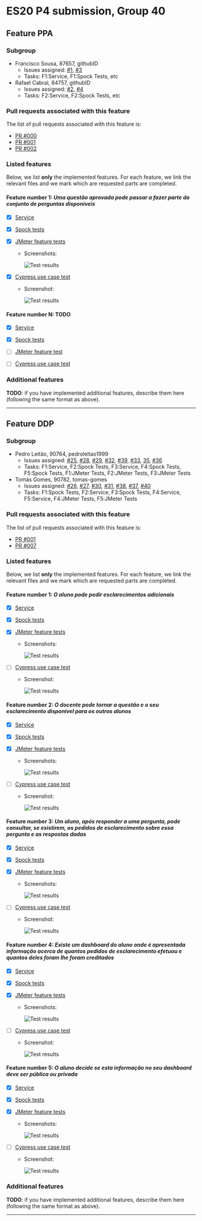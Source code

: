 # ES20 P4 submission, Group 40

## Feature PPA

### Subgroup

 - Francisco Sousa, 87657, githubID
   + Issues assigned: [#1](https://github.com), [#3](https://github.com)
   + Tasks: F1:Service, F1:Spock Tests, etc
 - Rafael Cabral, 84757, githubID
   + Issues assigned: [#2](https://github.com), [#4](https://github.com)
   + Tasks: F2:Service, F2:Spock Tests, etc
 
### Pull requests associated with this feature

The list of pull requests associated with this feature is:

 - [PR #000](https://github.com)
 - [PR #001](https://github.com)
 - [PR #002](https://github.com)


### Listed features

Below, we list **only** the implemented features. For each feature, we link the relevant files and we mark which are requested parts are completed.

#### Feature number 1: _Uma questão aprovada pode passar a fazer parte do conjunto de perguntas disponíveis_

 - [x] [Service](https://github.com)
 - [x] [Spock tests](https://github.com)
 - [x] [JMeter feature tests](https://github.com)
   + Screenshots:
      
     ![Test results](https://raw.githubusercontent.com/tecnico-softeng/templates/master/sprints/p2-images/jmeter_create_1.png)
     
 - [x] [Cypress use case test](https://github.com)
   + Screenshot: 
   
     ![Test results](https://raw.githubusercontent.com/tecnico-softeng/templates/master/sprints/p3-images/cypress_results.png)

#### Feature number N: **TODO**

 - [x] [Service](https://github.com)
 - [x] [Spock tests](https://github.com)
 - [ ] [JMeter feature test](https://github.com)
 - [ ] [Cypress use case test](https://github.com)


### Additional features

**TODO**: if you have implemented additional features, describe them here (following the same format as above).


---

## Feature DDP

### Subgroup

 - Pedro Leitão, 90764, pedroleitao1999
   + Issues assigned: [#25](https://github.com/tecnico-softeng/es20tg_40-project/issues/25), [#28](https://github.com/tecnico-softeng/es20tg_40-project/issues/28), [#29](https://github.com/tecnico-softeng/es20tg_40-project/issues/29), [#32](https://github.com/tecnico-softeng/es20tg_40-project/issues/32), [#39](https://github.com/tecnico-softeng/es20tg_40-project/issues/39), [#33](https://github.com/tecnico-softeng/es20tg_40-project/issues/33), [35](https://github.com/tecnico-softeng/es20tg_40-project/issues/35), [#36](https://github.com/tecnico-softeng/es20tg_40-project/issues/36)
   + Tasks: F1:Service, F2:Spock Tests, F3:Service, F4:Spock Tests, F5:Spock Tests, F1:JMeter Tests, F2:JMeter Tests, F3:JMeter Tests
 - Tomás Gomes, 90782, tomas-gomes
   + Issues assigned: [#26](https://github.com/tecnico-softeng/es20tg_40-project/issues/26), [#27](https://github.com/tecnico-softeng/es20tg_40-project/issues/27), [#30](https://github.com/tecnico-softeng/es20tg_40-project/issues/30), [#31](https://github.com/tecnico-softeng/es20tg_40-project/issues/31), [#38](https://github.com/tecnico-softeng/es20tg_40-project/issues/38), [#37](https://github.com/tecnico-softeng/es20tg_40-project/issues/37), [#40](https://github.com/tecnico-softeng/es20tg_40-project/issues/40)
   + Tasks: F1:Spock Tests, F2:Service, F3:Spock Tests, F4:Service, F5:Service, F4:JMeter Tests, F5:JMeter Tests
 
### Pull requests associated with this feature

The list of pull requests associated with this feature is:

 - [PR #001](https://github.com/tecnico-softeng/es20tg_40-project/pull/1)
 - [PR #007](https://github.com/tecnico-softeng/es20tg_40-project/pull/7)


### Listed features

Below, we list **only** the implemented features. For each feature, we link the relevant files and we mark which are requested parts are completed.

#### Feature number 1: _O aluno pode pedir esclarecimentos adicionais_

 - [x] [Service](https://github.com/tecnico-softeng/es20tg_40-project/blob/master/backend/src/main/java/pt/ulisboa/tecnico/socialsoftware/tutor/clarificationRequest/ClarificationRequestService.java)
 - [x] [Spock tests](https://github.com/tecnico-softeng/es20tg_40-project/blob/master/backend/src/test/groovy/pt/ulisboa/tecnico/socialsoftware/tutor/clarificationRequest/service/CreateAdditionalClarificationRequestServiceSpockTest.groovy)
 - [x] [JMeter feature tests](https://github.com/tecnico-softeng/es20tg_40-project/blob/master/backend/jmeter/administration/CreateAdditionalClarificationRequestJMeterTest.jmx)
   + Screenshots:
      
     ![Test results](https://github.com/pedroleitao1999/images/blob/master/jmeter1.png)
     
 - [ ] [Cypress use case test](https://github.com)
   + Screenshot: 
   
     ![Test results](https://raw.githubusercontent.com/tecnico-softeng/templates/master/sprints/p3-images/cypress_results.png)

#### Feature number 2: _O docente pode tornar a questão e o seu esclarecimento disponível para os outros alunos_

 - [x] [Service](https://github.com/tecnico-softeng/es20tg_40-project/blob/master/backend/src/main/java/pt/ulisboa/tecnico/socialsoftware/tutor/clarification/ClarificationService.java#L78)
 - [x] [Spock tests](https://github.com/tecnico-softeng/es20tg_40-project/blob/master/backend/src/test/groovy/pt/ulisboa/tecnico/socialsoftware/tutor/clarification/service/MakeQuestionAndClarificationAvaliableServiceSpockTest.groovy)
 - [x] [JMeter feature tests](https://github.com/tecnico-softeng/es20tg_40-project/blob/master/backend/jmeter/administration/MakeQuestionAndClarificationAvaliableJMeterTest.jmx)
   + Screenshots:
      
     ![Test results](https://github.com/pedroleitao1999/images/blob/master/jmeter2.png)
     
 - [ ] [Cypress use case test](https://github.com)
   + Screenshot: 
   
     ![Test results](https://raw.githubusercontent.com/tecnico-softeng/templates/master/sprints/p3-images/cypress_results.png)

#### Feature number 3: _Um aluno, após responder a uma pergunta, pode consultar, se existirem, os pedidos de esclarecimento sobre essa pergunta e as respostas dadas_

 - [x] [Service](https://github.com/tecnico-softeng/es20tg_40-project/blob/master/backend/src/main/java/pt/ulisboa/tecnico/socialsoftware/tutor/question/QuestionService.java#L188)
 - [x] [Spock tests](https://github.com/tecnico-softeng/es20tg_40-project/blob/master/backend/src/test/groovy/pt/ulisboa/tecnico/socialsoftware/tutor/question/service/ConsultClarificationRequestsServiceSpockTest.groovy)
 - [x] [JMeter feature tests](https://github.com/tecnico-softeng/es20tg_40-project/blob/master/backend/jmeter/administration/ConsultClarificationRequestsJMeterTest.jmx)
   + Screenshots:
      
     ![Test results](https://github.com/pedroleitao1999/images/blob/master/jmeter3.png)
     
 - [ ] [Cypress use case test](https://github.com)
   + Screenshot: 
   
     ![Test results](https://raw.githubusercontent.com/tecnico-softeng/templates/master/sprints/p3-images/cypress_results.png)

#### Feature number 4: _Existe um dashboard do aluno onde é apresentada informação acerca de quantos pedidos de esclarecimento efetuou e quantos deles foram lhe foram creditados_

 - [x] [Service](https://github.com/tecnico-softeng/es20tg_40-project/blob/master/backend/src/main/java/pt/ulisboa/tecnico/socialsoftware/tutor/studentDashboard/StudentDashboardService.java#L65)
 - [x] [Spock tests](https://github.com/tecnico-softeng/es20tg_40-project/blob/master/backend/src/test/groovy/pt/ulisboa/tecnico/socialsoftware/tutor/studentDashboard/service/ConsultStudentDashboardServiceSpockTest.groovy)
 - [x] [JMeter feature tests](https://github.com/tecnico-softeng/es20tg_40-project/blob/master/backend/jmeter/administration/ConsultStudentDashboardJMeterTest.jmx)
   + Screenshots:
      
     ![Test results](https://github.com/pedroleitao1999/images/blob/master/jmeter4.png)
     
 - [ ] [Cypress use case test](https://github.com)
   + Screenshot: 
   
     ![Test results](https://raw.githubusercontent.com/tecnico-softeng/templates/master/sprints/p3-images/cypress_results.png)

#### Feature number 5: _O aluno decide se esta informação no seu dashboard deve ser pública ou privada_

 - [x] [Service](https://github.com/tecnico-softeng/es20tg_40-project/blob/master/backend/src/main/java/pt/ulisboa/tecnico/socialsoftware/tutor/studentDashboard/StudentDashboardService.java#L95)
 - [x] [Spock tests](https://github.com/tecnico-softeng/es20tg_40-project/blob/master/backend/src/test/groovy/pt/ulisboa/tecnico/socialsoftware/tutor/studentDashboard/service/SetPrivacyOfInformationServiceSpockTest.groovy)
 - [x] [JMeter feature tests](https://github.com/tecnico-softeng/es20tg_40-project/blob/master/backend/jmeter/administration/ChangeDashboardPrivacyJMeterTest.jmx)
   + Screenshots:
      
     ![Test results](https://github.com/pedroleitao1999/images/blob/master/jmeter5.png)
     
 - [ ] [Cypress use case test](https://github.com)
   + Screenshot: 
   
     ![Test results](https://raw.githubusercontent.com/tecnico-softeng/templates/master/sprints/p3-images/cypress_results.png)


### Additional features

**TODO**: if you have implemented additional features, describe them here (following the same format as above).


---
